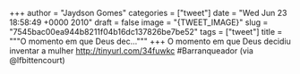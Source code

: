 
+++
author = "Jaydson Gomes"
categories = ["tweet"]
date = "Wed Jun 23 18:58:49 +0000 2010"
draft = false
image = "{TWEET_IMAGE}"
slug = "7545bac00ea944b8211f04b16dc137826be7be52"
tags = ["tweet"]
title = """O momento em que Deus dec..."""
+++
O momento em que Deus decidiu inventar a mulher http://tinyurl.com/34fuwkc #Barranqueador (via @lfbittencourt)

